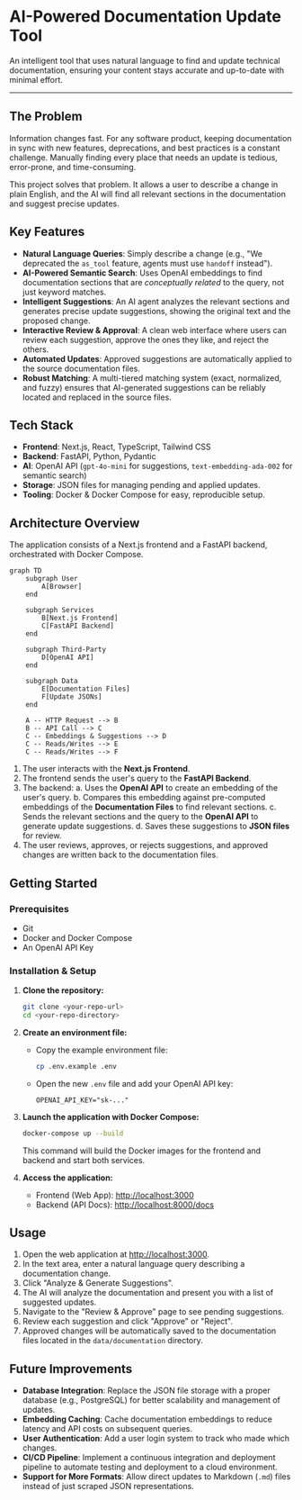 # AI-Powered Documentation Update Tool

An intelligent tool that uses natural language to find and update technical documentation, ensuring your content stays accurate and up-to-date with minimal effort.

---

## The Problem

Information changes fast. For any software product, keeping documentation in sync with new features, deprecations, and best practices is a constant challenge. Manually finding every place that needs an update is tedious, error-prone, and time-consuming.

This project solves that problem. It allows a user to describe a change in plain English, and the AI will find all relevant sections in the documentation and suggest precise updates.

## Key Features

-   **Natural Language Queries**: Simply describe a change (e.g., "We deprecated the `as_tool` feature, agents must use `handoff` instead").
-   **AI-Powered Semantic Search**: Uses OpenAI embeddings to find documentation sections that are *conceptually related* to the query, not just keyword matches.
-   **Intelligent Suggestions**: An AI agent analyzes the relevant sections and generates precise update suggestions, showing the original text and the proposed change.
-   **Interactive Review & Approval**: A clean web interface where users can review each suggestion, approve the ones they like, and reject the others.
-   **Automated Updates**: Approved suggestions are automatically applied to the source documentation files.
-   **Robust Matching**: A multi-tiered matching system (exact, normalized, and fuzzy) ensures that AI-generated suggestions can be reliably located and replaced in the source files.

## Tech Stack

-   **Frontend**: Next.js, React, TypeScript, Tailwind CSS
-   **Backend**: FastAPI, Python, Pydantic
-   **AI**: OpenAI API (`gpt-4o-mini` for suggestions, `text-embedding-ada-002` for semantic search)
-   **Storage**: JSON files for managing pending and applied updates.
-   **Tooling**: Docker & Docker Compose for easy, reproducible setup.

## Architecture Overview

The application consists of a Next.js frontend and a FastAPI backend, orchestrated with Docker Compose.

```mermaid
graph TD
    subgraph User
        A[Browser]
    end

    subgraph Services
        B[Next.js Frontend]
        C[FastAPI Backend]
    end

    subgraph Third-Party
        D[OpenAI API]
    end

    subgraph Data
        E[Documentation Files]
        F[Update JSONs]
    end

    A -- HTTP Request --> B
    B -- API Call --> C
    C -- Embeddings & Suggestions --> D
    C -- Reads/Writes --> E
    C -- Reads/Writes --> F
```

1.  The user interacts with the **Next.js Frontend**.
2.  The frontend sends the user's query to the **FastAPI Backend**.
3.  The backend:
    a.  Uses the **OpenAI API** to create an embedding of the user's query.
    b.  Compares this embedding against pre-computed embeddings of the **Documentation Files** to find relevant sections.
    c.  Sends the relevant sections and the query to the **OpenAI API** to generate update suggestions.
    d.  Saves these suggestions to **JSON files** for review.
4.  The user reviews, approves, or rejects suggestions, and approved changes are written back to the documentation files.

## Getting Started

### Prerequisites

-   Git
-   Docker and Docker Compose
-   An OpenAI API Key

### Installation & Setup

1.  **Clone the repository:**
    ```bash
    git clone <your-repo-url>
    cd <your-repo-directory>
    ```

2.  **Create an environment file:**
    -   Copy the example environment file:
        ```bash
        cp .env.example .env
        ```
    -   Open the new `.env` file and add your OpenAI API key:
        ```
        OPENAI_API_KEY="sk-..."
        ```

3.  **Launch the application with Docker Compose:**
    ```bash
    docker-compose up --build
    ```
    This command will build the Docker images for the frontend and backend and start both services.

4.  **Access the application:**
    -   Frontend (Web App): [http://localhost:3000](http://localhost:3000)
    -   Backend (API Docs): [http://localhost:8000/docs](http://localhost:8000/docs)

## Usage

1.  Open the web application at [http://localhost:3000](http://localhost:3000).
2.  In the text area, enter a natural language query describing a documentation change.
3.  Click "Analyze & Generate Suggestions".
4.  The AI will analyze the documentation and present you with a list of suggested updates.
5.  Navigate to the "Review & Approve" page to see pending suggestions.
6.  Review each suggestion and click "Approve" or "Reject".
7.  Approved changes will be automatically saved to the documentation files located in the `data/documentation` directory.

## Future Improvements

-   **Database Integration**: Replace the JSON file storage with a proper database (e.g., PostgreSQL) for better scalability and management of updates.
-   **Embedding Caching**: Cache documentation embeddings to reduce latency and API costs on subsequent queries.
-   **User Authentication**: Add a user login system to track who made which changes.
-   **CI/CD Pipeline**: Implement a continuous integration and deployment pipeline to automate testing and deployment to a cloud environment.
-   **Support for More Formats**: Allow direct updates to Markdown (`.md`) files instead of just scraped JSON representations.
